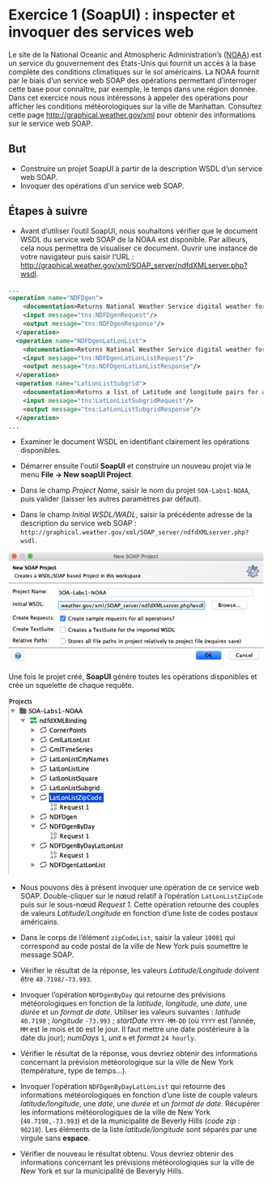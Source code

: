 # Exercice 1 (SoapUI) : inspecter et invoquer des services web

Le site de la National Oceanic and Atmospheric Administration’s ([NOAA](http://mbaron.developpez.com/soa/intro/ "National Oceanic and Atmospheric Administration")) est un service du gouvernement des Etats-Unis qui fournit un accès à la base complète des conditions climatiques sur le sol américains. La NOAA fournit par le biais d’un service web SOAP des opérations permettant d’interroger cette base pour connaître, par exemple, le temps dans une région donnée. Dans cet exercice nous nous intéressons à appeler des opérations pour afficher les conditions météorologiques sur la ville de Manhattan. Consultez cette page <http://graphical.weather.gov/xml> pour obtenir des informations sur le service web SOAP.

## But

* Construire un projet SoapUI à partir de la description WSDL d’un service web SOAP.
* Invoquer des opérations d'un service web SOAP.

## Étapes à suivre

* Avant d’utiliser l’outil SoapUI, nous souhaitons vérifier que le document WSDL du service web SOAP de la NOAA est disponible. Par ailleurs, cela nous permettra de visualiser ce document. Ouvrir une instance de votre navigateur puis saisir l’URL : <http://graphical.weather.gov/xml/SOAP_server/ndfdXMLserver.php?wsdl>.

```xml
...
<operation name="NDFDgen">
    <documentation>Returns National Weather Service digital weather forecast data...</documentation>
    <input message="tns:NDFDgenRequest"/>
    <output message="tns:NDFDgenResponse"/>
  </operation>
  <operation name="NDFDgenLatLonList">
    <documentation>Returns National Weather Service digital weather forecast data...</documentation>
    <input message="tns:NDFDgenLatLonListRequest"/>
    <output message="tns:NDFDgenLatLonListResponse"/>
  </operation>
  <operation name="LatLonListSubgrid">
    <documentation>Returns a list of Latitude and longitude pairs for a rectangle defined by its lower left and upper right points...</documentation>
    <input message="tns:LatLonListSubgridRequest"/>
    <output message="tns:LatLonListSubgridResponse"/>
  </operation>
...
```

* Examiner le document WSDL en identifiant clairement les opérations disponibles.

* Démarrer ensuite l'outil **SoapUI** et construire un nouveau projet via le menu **File -> New soapUI Project**.

* Dans le champ *Project Name*, saisir le nom du projet `SOA-Labs1-NOAA`, puis valider (laisser les autres paramètres par défaut).

* Dans le champ *Initial WSDL/WADL*, saisir la précédente adresse de la description du service web SOAP : `http://graphical.weather.gov/xml/SOAP_server/ndfdXMLserver.php?wsdl`.

![Nouveau Projet SoapUI](./images/ex1-new_soapui_project.png "Nouveau Projet SoapUI")

Une fois le projet créé, **SoapUI** génère toutes les opérations disponibles et crée un squelette de chaque requête.

![Operations disponibles](./images/ex1-all_operations.png "Operations disponibles")

* Nous pouvons dès à présent invoquer une opération de ce service web SOAP. Double-cliquer sur le nœud relatif à l’opération `LatLonListZipCode` puis sur le sous-nœud *Request 1*. Cette opération retourne des couples de valeurs *Latitude/Longitude* en fonction d’une liste de codes postaux américains.

* Dans le corps de l’élément `zipCodeList`, saisir la valeur `10001` qui correspond au code postal de la ville de New York puis soumettre le message SOAP.

* Vérifier le résultat de la réponse, les valeurs *Latitude/Longitude* doivent être `40.7198/-73.993`.

* Invoquer l’opération `NDFDgenByDay` qui retourne des prévisions météorologiques en fonction de la *latitude*, *longitude*, une *date*, une *durée* et un *format de date*. Utiliser les valeurs suivantes : *latitude* `40.7198` ; *longitude* `-73.993` ; *startDate* `YYYY-MM-DD` (où `YYYY` est l’année, `MM` est le mois et `DD` est le jour. Il faut mettre une date postérieure à la date du jour); *numDays* `1`, *unit* `m` et *format* `24 hourly`.

* Vérifier le résultat de la réponse, vous devriez obtenir des informations concernant la prévision météorologique sur la ville de New York (température, type de temps...).

* Invoquer l’opération `NDFDgenByDayLatLonList` qui retourne des informations météorologiques en fonction d’une liste de couple valeurs *latitude/longitude*, une *date*, une *durée* et un *format de date*. Récupérer les informations météorologiques de la ville de New York (`40.7198,-73.993`) et de la municipalité de Beverly Hills (*code zip* : `90210`). Les éléments de la liste *latitude/longitude* sont séparés par une virgule sans **espace**.

* Vérifier de nouveau le résultat obtenu. Vous devriez obtenir des informations concernant les prévisions météorologiques sur la ville de New York et sur la municipalité de Beveryly Hills.